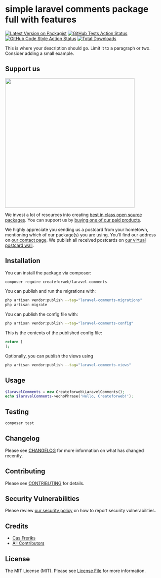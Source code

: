 # simple laravel comments package full with features

[![Latest Version on Packagist](https://img.shields.io/packagist/v/createforweb/laravel-comments.svg?style=flat-square)](https://packagist.org/packages/createforweb/laravel-comments)
[![GitHub Tests Action Status](https://img.shields.io/github/actions/workflow/status/createforweb/laravel-comments/run-tests.yml?branch=main&label=tests&style=flat-square)](https://github.com/createforweb/laravel-comments/actions?query=workflow%3Arun-tests+branch%3Amain)
[![GitHub Code Style Action Status](https://img.shields.io/github/actions/workflow/status/createforweb/laravel-comments/fix-php-code-style-issues.yml?branch=main&label=code%20style&style=flat-square)](https://github.com/createforweb/laravel-comments/actions?query=workflow%3A"Fix+PHP+code+style+issues"+branch%3Amain)
[![Total Downloads](https://img.shields.io/packagist/dt/createforweb/laravel-comments.svg?style=flat-square)](https://packagist.org/packages/createforweb/laravel-comments)

This is where your description should go. Limit it to a paragraph or two. Consider adding a small example.

## Support us

[<img src="https://github-ads.s3.eu-central-1.amazonaws.com/laravel-comments.jpg?t=1" width="419px" />](https://spatie.be/github-ad-click/laravel-comments)

We invest a lot of resources into creating [best in class open source packages](https://spatie.be/open-source). You can support us by [buying one of our paid products](https://spatie.be/open-source/support-us).

We highly appreciate you sending us a postcard from your hometown, mentioning which of our package(s) you are using. You'll find our address on [our contact page](https://spatie.be/about-us). We publish all received postcards on [our virtual postcard wall](https://spatie.be/open-source/postcards).

## Installation

You can install the package via composer:

```bash
composer require createforweb/laravel-comments
```

You can publish and run the migrations with:

```bash
php artisan vendor:publish --tag="laravel-comments-migrations"
php artisan migrate
```

You can publish the config file with:

```bash
php artisan vendor:publish --tag="laravel-comments-config"
```

This is the contents of the published config file:

```php
return [
];
```

Optionally, you can publish the views using

```bash
php artisan vendor:publish --tag="laravel-comments-views"
```

## Usage

```php
$laravelComments = new Createforweb\LaravelComments();
echo $laravelComments->echoPhrase('Hello, Createforweb!');
```

## Testing

```bash
composer test
```

## Changelog

Please see [CHANGELOG](CHANGELOG.md) for more information on what has changed recently.

## Contributing

Please see [CONTRIBUTING](CONTRIBUTING.md) for details.

## Security Vulnerabilities

Please review [our security policy](../../security/policy) on how to report security vulnerabilities.

## Credits

- [Cas Freriks](https://github.com/casfreriks)
- [All Contributors](../../contributors)

## License

The MIT License (MIT). Please see [License File](LICENSE.md) for more information.
